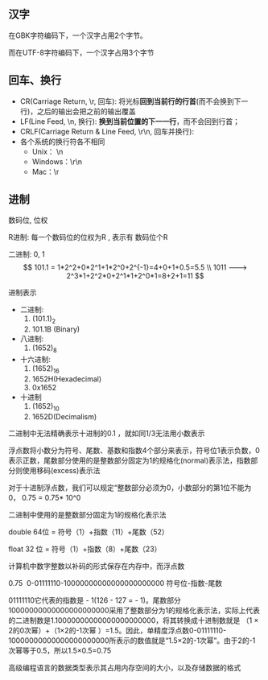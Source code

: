 ## 汉字

在GBK字符编码下，一个汉字占用2个字节。

而在UTF-8字符编码下，一个汉字占用3个字节 

## 回车、换行

- CR(Carriage Return, \r, 回车): 将光标**回到当前行的行首**(而不会换到下一行)，之后的输出会把之前的输出覆盖
- LF(Line Feed, \n, 换行): **换到当前位置的下一一行**，而不会回到行首；
- CRLF(Carriage Return & Line Feed, \r\n, 回车并换行): 
- 各个系统的换行符各不相同
  - Unix： \n
  - Windows：\r\n
  - Mac：\r

## 进制

数码位, 位权

R进制: 每一个数码位的位权为R , 表示有 数码位个R

二进制: 0, 1
$$
101.1 = 1*2^2+0*2^1+1*2^0+2^{-1}=4+0+1+0.5=5.5 \\
1011 ---> 2^3*1+2^2*0+2^1*1+2^0*1=8+2+1=11
$$


进制表示

- 二进制: 
  1. $(101.1)_2$
  2. 101.1B (Binary)
- 八进制: 
  1. $(1652)_8$
- 十六进制: 
  1. $(1652)_{16}$  
  2. 1652H(Hexadecimal)
  3. 0x1652
- 十进制 
  1. $(1652)_{10}$  
  2. 1652D(Decimalism)

二进制中无法精确表示十进制的0.1 ，就如同1/3无法用小数表示 

浮点数将小数分为符号、尾数、基数和指数4个部分来表示，符号位1表示负数，0表示正数，尾数部分使用的是整数部分固定为1的规格化(normal)表示法，指数部分则使用移码(excess)表示法 

对于十进制浮点数，我们可以规定“整数部分必须为0，小数部分的第1位不能为0， 0.75 = 0.75* 10^0 

二进制中使用的是整数部分固定为1的规格化表示法 

double 64位 = 符号（1）+指数（11）+尾数（52）  

float 32 位 = 符号（1）+指数（8）+尾数（23） 

计算机中数字整数以补码的形式保存在内存中，而浮点数 

0.75  0-01111110-10000000000000000000000 符号位-指数-尾数 

01111110它代表的指数是 - 1(126 - 127 = - 1)。尾数部分10000000000000000000000采用了整数部分为1的规格化表示法，实际上代表的二进制数是1.10000000000000000000000，将其转换成十进制数就是 （1 × 2的0次幂）+（1×2的-1次幂 ）=1.5。因此，单精度浮点数0-01111110-10000000000000000000000所表示的数值就是“1.5×2的-1次幂”。由于2的-1次幂等于0.5，所以1.5×0.5=0.75 

高级编程语言的数据类型表示其占用内存空间的大小，以及存储数据的格式 